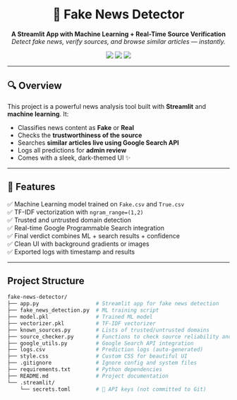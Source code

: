 <h1 align="center">📰 Fake News Detector</h1>

<p align="center">
  <b>A Streamlit App with Machine Learning + Real-Time Source Verification</b><br>
  <i>Detect fake news, verify sources, and browse similar articles — instantly.</i>
</p>

<p align="center">
  <img src="https://img.shields.io/badge/streamlit-app-red?style=for-the-badge" />
  <img src="https://img.shields.io/badge/python-3.9+-blue?style=for-the-badge" />
  <img src="https://img.shields.io/badge/machine%20learning-sklearn-yellow?style=for-the-badge" />
</p>

---

## 🔍 Overview

This project is a powerful news analysis tool built with **Streamlit** and **machine learning**. It:
- Classifies news content as **Fake** or **Real**
- Checks the **trustworthiness of the source**
- Searches **similar articles live using Google Search API**
- Logs all predictions for **admin review**
- Comes with a sleek, dark-themed UI ✨

---

## 🧠 Features

✅ Machine Learning model trained on `Fake.csv` and `True.csv`  
✅ TF-IDF vectorization with `ngram_range=(1,2)`  
✅ Trusted and untrusted domain detection  
✅ Real-time Google Programmable Search integration  
✅ Final verdict combines ML + search results + confidence  
✅ Clean UI with background gradients or images  
✅ Exported logs with timestamp and results

---

## Project Structure 
```bash
fake-news-detector/
├── app.py                  # Streamlit app for fake news detection
├── fake_news_detection.py  # ML training script
├── model.pkl               # Trained ML model
├── vectorizer.pkl          # TF-IDF vectorizer
├── known_sources.py        # Lists of trusted/untrusted domains
├── source_checker.py       # Functions to check source reliability and fetch titles
├── google_utils.py         # Google Search API integration
├── logs.csv                # Prediction logs (auto-generated)
├── style.css               # Custom CSS for beautiful UI
├── .gitignore              # Ignore config and system files
├── requirements.txt        # Python dependencies
├── README.md               # Project documentation
└── .streamlit/
    └── secrets.toml        # 🔐 API keys (not committed to Git)


